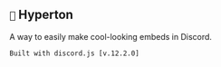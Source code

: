 
## <code>:robot:</code> Hyperton
A way to easily make cool-looking embeds in Discord.

<code>Built with discord.js [v.12.2.0]</code>
